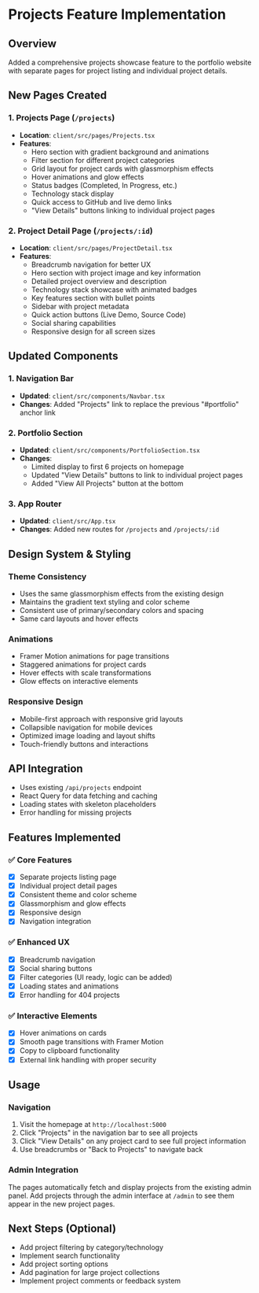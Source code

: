 # Projects Feature Implementation

## Overview
Added a comprehensive projects showcase feature to the portfolio website with separate pages for project listing and individual project details.

## New Pages Created

### 1. Projects Page (`/projects`)
- **Location**: `client/src/pages/Projects.tsx`
- **Features**:
  - Hero section with gradient background and animations
  - Filter section for different project categories
  - Grid layout for project cards with glassmorphism effects
  - Hover animations and glow effects
  - Status badges (Completed, In Progress, etc.)
  - Technology stack display
  - Quick access to GitHub and live demo links
  - "View Details" buttons linking to individual project pages

### 2. Project Detail Page (`/projects/:id`)
- **Location**: `client/src/pages/ProjectDetail.tsx`
- **Features**:
  - Breadcrumb navigation for better UX
  - Hero section with project image and key information
  - Detailed project overview and description
  - Technology stack showcase with animated badges
  - Key features section with bullet points
  - Sidebar with project metadata
  - Quick action buttons (Live Demo, Source Code)
  - Social sharing capabilities
  - Responsive design for all screen sizes

## Updated Components

### 1. Navigation Bar
- **Updated**: `client/src/components/Navbar.tsx`
- **Changes**: Added "Projects" link to replace the previous "#portfolio" anchor link

### 2. Portfolio Section
- **Updated**: `client/src/components/PortfolioSection.tsx`
- **Changes**: 
  - Limited display to first 6 projects on homepage
  - Updated "View Details" buttons to link to individual project pages
  - Added "View All Projects" button at the bottom

### 3. App Router
- **Updated**: `client/src/App.tsx`
- **Changes**: Added new routes for `/projects` and `/projects/:id`

## Design System & Styling

### Theme Consistency
- Uses the same glassmorphism effects from the existing design
- Maintains the gradient text styling and color scheme
- Consistent use of primary/secondary colors and spacing
- Same card layouts and hover effects

### Animations
- Framer Motion animations for page transitions
- Staggered animations for project cards
- Hover effects with scale transformations
- Glow effects on interactive elements

### Responsive Design
- Mobile-first approach with responsive grid layouts
- Collapsible navigation for mobile devices
- Optimized image loading and layout shifts
- Touch-friendly buttons and interactions

## API Integration
- Uses existing `/api/projects` endpoint
- React Query for data fetching and caching
- Loading states with skeleton placeholders
- Error handling for missing projects

## Features Implemented

### ✅ Core Features
- [x] Separate projects listing page
- [x] Individual project detail pages
- [x] Consistent theme and color scheme
- [x] Glassmorphism and glow effects
- [x] Responsive design
- [x] Navigation integration

### ✅ Enhanced UX
- [x] Breadcrumb navigation
- [x] Social sharing buttons
- [x] Filter categories (UI ready, logic can be added)
- [x] Loading states and animations
- [x] Error handling for 404 projects

### ✅ Interactive Elements
- [x] Hover animations on cards
- [x] Smooth page transitions with Framer Motion
- [x] Copy to clipboard functionality
- [x] External link handling with proper security

## Usage

### Navigation
1. Visit the homepage at `http://localhost:5000`
2. Click "Projects" in the navigation bar to see all projects
3. Click "View Details" on any project card to see full project information
4. Use breadcrumbs or "Back to Projects" to navigate back

### Admin Integration
The pages automatically fetch and display projects from the existing admin panel. Add projects through the admin interface at `/admin` to see them appear in the new project pages.

## Next Steps (Optional)
- Add project filtering by category/technology
- Implement search functionality
- Add project sorting options
- Add pagination for large project collections
- Implement project comments or feedback system